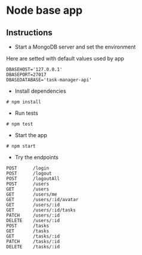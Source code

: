 # Node base app

## Instructions

* Start a MongoDB server and set the environment

Here are setted with default values used by app

```
DBASEHOST='127.0.0.1'
DBASEPORT=27017
DBASEDATABASE='task-manager-api'
```

* Install dependencies

```
# npm install
```

* Run tests

```
# npm test
```

* Start the app

```
# npm start
```

* Try the endpoints

```
POST      /login
POST      /logout
POST      /logoutAll
POST      /users
GET       /users
GET       /users/me
GET       /users/:id/avatar
GET       /users/:id
GET       /users/:id/tasks
PATCH     /users/:id
DELETE    /users/:id
POST      /tasks
GET       /tasks
GET       /tasks/:id
PATCH     /tasks/:id
DELETE    /tasks/:id
```
